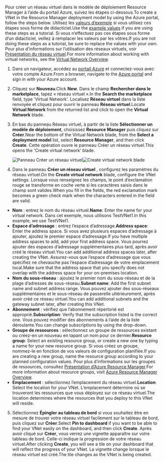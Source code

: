 <span data-ttu-id="b23e2-101">Pour créer un réseau virtuel dans le modèle de déploiement Resource Manager à l’aide du portail Azure, suivez les étapes ci-dessous.</span><span class="sxs-lookup"><span data-stu-id="b23e2-101">To create a VNet in the Resource Manager deployment model by using the Azure portal, follow the steps below.</span></span> <span data-ttu-id="b23e2-102">Utilisez les [valeurs d’exemple](#values) si vous utilisez ces étapes sous forme de didacticiel.</span><span class="sxs-lookup"><span data-stu-id="b23e2-102">Use the [example values](#values) if you are using these steps as a tutorial.</span></span> <span data-ttu-id="b23e2-103">Si vous n’effectuez pas ces étapes sous forme d’un didacticiel, veillez à remplacer les valeurs par les vôtres.</span><span class="sxs-lookup"><span data-stu-id="b23e2-103">If you are not doing these steps as a tutorial, be sure to replace the values with your own.</span></span> <span data-ttu-id="b23e2-104">Pour plus d’informations sur l’utilisation des réseaux virtuels, voir [Présentation du réseau virtuel](../articles/virtual-network/virtual-networks-overview.md).</span><span class="sxs-lookup"><span data-stu-id="b23e2-104">For more information about working with virtual networks, see the [Virtual Network Overview](../articles/virtual-network/virtual-networks-overview.md).</span></span>

1. <span data-ttu-id="b23e2-105">Dans un navigateur, accédez au [portail Azure](http://portal.azure.com) et connectez-vous avec votre compte Azure.</span><span class="sxs-lookup"><span data-stu-id="b23e2-105">From a browser, navigate to the [Azure portal](http://portal.azure.com) and sign in with your Azure account.</span></span>
2. <span data-ttu-id="b23e2-106">Cliquez sur **Nouveau**.</span><span class="sxs-lookup"><span data-stu-id="b23e2-106">Click **New**.</span></span> <span data-ttu-id="b23e2-107">Dans le champ **Rechercher dans le marketplace**, tapez « réseau virtuel ».</span><span class="sxs-lookup"><span data-stu-id="b23e2-107">In the **Search the marketplace** field, type 'Virtual Network'.</span></span> <span data-ttu-id="b23e2-108">Localisez **Réseau virtuel** dans la liste renvoyée et cliquez pour ouvrir le panneau **Réseau virtuel**.</span><span class="sxs-lookup"><span data-stu-id="b23e2-108">Locate **Virtual Network** from the returned list and click to open the **Virtual Network** blade.</span></span>
3. <span data-ttu-id="b23e2-109">En bas du panneau Réseau virtuel, à partir de la liste **Sélectionner un modèle de déploiement**, choisissez **Resource Manager** puis cliquez sur **Créer**.</span><span class="sxs-lookup"><span data-stu-id="b23e2-109">Near the bottom of the Virtual Network blade, from the **Select a deployment model** list, select **Resource Manager**, and then click **Create**.</span></span> <span data-ttu-id="b23e2-110">Cette opération ouvre le panneau Créer un réseau virtuel.</span><span class="sxs-lookup"><span data-stu-id="b23e2-110">This opens the 'Create virtual network' blade.</span></span>

    <span data-ttu-id="b23e2-111">![Panneau Créer un réseau virtuel](./media/vpn-gateway-basic-vnet-s2s-rm-portal-include/createvnet.png "Panneau Créer un réseau virtuel")</span><span class="sxs-lookup"><span data-stu-id="b23e2-111">![Create virtual network blade](./media/vpn-gateway-basic-vnet-s2s-rm-portal-include/createvnet.png "Create virtual network blade")</span></span>
4. <span data-ttu-id="b23e2-112">Dans le panneau **Créer un réseau virtuel** , configurez les paramètres du réseau virtuel.</span><span class="sxs-lookup"><span data-stu-id="b23e2-112">On the **Create virtual network** blade, configure the VNet settings.</span></span> <span data-ttu-id="b23e2-113">Lorsque vous renseignez les champs, le point d’exclamation rouge se transforme en coche verte si les caractères saisis dans le champ sont valides.</span><span class="sxs-lookup"><span data-stu-id="b23e2-113">When you fill in the fields, the red exclamation mark becomes a green check mark when the characters entered in the field are valid.</span></span>

  - <span data-ttu-id="b23e2-114">**Nom** : entrez le nom du réseau virtuel.</span><span class="sxs-lookup"><span data-stu-id="b23e2-114">**Name**: Enter the name for your virtual network.</span></span> <span data-ttu-id="b23e2-115">Dans cet exemple, nous utilisons TestVNet1.</span><span class="sxs-lookup"><span data-stu-id="b23e2-115">In this example, we use TestVNet1.</span></span>
  - <span data-ttu-id="b23e2-116">**Espace d’adressage** : entrez l’espace d’adressage.</span><span class="sxs-lookup"><span data-stu-id="b23e2-116">**Address space**: Enter the address space.</span></span> <span data-ttu-id="b23e2-117">Si vous avez plusieurs espaces d’adressage à ajouter, ajoutez le premier espace d’adressage.</span><span class="sxs-lookup"><span data-stu-id="b23e2-117">If you have multiple address spaces to add, add your first address space.</span></span> <span data-ttu-id="b23e2-118">Vous pourrez ajouter des espaces d’adressage supplémentaires plus tard, après avoir créé le réseau virtuel.</span><span class="sxs-lookup"><span data-stu-id="b23e2-118">You can add additional address spaces later, after creating the VNet.</span></span> <span data-ttu-id="b23e2-119">Assurez-vous que l’espace d’adressage que vous spécifiez ne chevauche pas l’espace d’adressage de votre emplacement local.</span><span class="sxs-lookup"><span data-stu-id="b23e2-119">Make sure that the address space that you specify does not overlap with the address space for your on-premises location.</span></span>
  - <span data-ttu-id="b23e2-120">**Nom du sous-réseau** : ajoutez le premier nom du sous-réseau et de la plage d’adresses de sous-réseau.</span><span class="sxs-lookup"><span data-stu-id="b23e2-120">**Subnet name**: Add the first subnet name and subnet address range.</span></span> <span data-ttu-id="b23e2-121">Vous pouvez ajouter des sous-réseaux supplémentaires et le sous-réseau de passerelle ultérieurement, après avoir créé ce réseau virtuel.</span><span class="sxs-lookup"><span data-stu-id="b23e2-121">You can add additional subnets and the gateway subnet later, after creating this VNet.</span></span> 
  - <span data-ttu-id="b23e2-122">**Abonnement** : vérifiez que l’abonnement répertorié est approprié.</span><span class="sxs-lookup"><span data-stu-id="b23e2-122">**Subscription**: Verify that the subscription listed is the correct one.</span></span> <span data-ttu-id="b23e2-123">Vous pouvez modifier des abonnements à l’aide de la liste déroulante.</span><span class="sxs-lookup"><span data-stu-id="b23e2-123">You can change subscriptions by using the drop-down.</span></span>
  - <span data-ttu-id="b23e2-124">**Groupe de ressources** : sélectionnez un groupe de ressources existant ou créez-en un nouveau en tapant un nom pour ce dernier.</span><span class="sxs-lookup"><span data-stu-id="b23e2-124">**Resource group**: Select an existing resource group, or create a new one by typing a name for your new resource group.</span></span> <span data-ttu-id="b23e2-125">Si vous créez un groupe, nommez-le en fonction de vos valeurs de configuration planifiée.</span><span class="sxs-lookup"><span data-stu-id="b23e2-125">If you are creating a new group, name the resource group according to your planned configuration values.</span></span> <span data-ttu-id="b23e2-126">Pour plus d’informations sur les groupes de ressources, consultez [Présentation d’Azure Resource Manager](../articles/azure-resource-manager/resource-group-overview.md#resource-groups).</span><span class="sxs-lookup"><span data-stu-id="b23e2-126">For more information about resource groups, visit [Azure Resource Manager Overview](../articles/azure-resource-manager/resource-group-overview.md#resource-groups).</span></span>
  - <span data-ttu-id="b23e2-127">**Emplacement** : sélectionnez l’emplacement du réseau virtuel.</span><span class="sxs-lookup"><span data-stu-id="b23e2-127">**Location**: Select the location for your VNet.</span></span> <span data-ttu-id="b23e2-128">L’emplacement détermine où se trouveront les ressources que vous déployez sur ce réseau virtuel.</span><span class="sxs-lookup"><span data-stu-id="b23e2-128">The location determines where the resources that you deploy to this VNet will reside.</span></span>

5. <span data-ttu-id="b23e2-129">Sélectionnez **Épingler au tableau de bord** si vous souhaitez être en mesure de trouver votre réseau virtuel facilement sur le tableau de bord, puis cliquez sur **Créer**.</span><span class="sxs-lookup"><span data-stu-id="b23e2-129">Select **Pin to dashboard** if you want to be able to find your VNet easily on the dashboard, and then click **Create**.</span></span> <span data-ttu-id="b23e2-130">Après avoir cliqué sur **Créer**, vous verrez une vignette apparaître sur votre tableau de bord. Celle-ci indique la progression de votre réseau virtuel.</span><span class="sxs-lookup"><span data-stu-id="b23e2-130">After clicking **Create**, you will see a tile on your dashboard that will reflect the progress of your VNet.</span></span> <span data-ttu-id="b23e2-131">La vignette change lorsque le réseau virtuel est créé.</span><span class="sxs-lookup"><span data-stu-id="b23e2-131">The tile changes as the VNet is being created.</span></span>